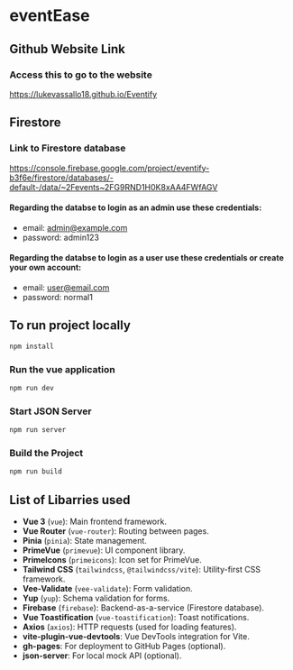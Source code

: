 # eventEase


## Github Website Link
### Access this to go to the website
https://lukevassallo18.github.io/Eventify

## Firestore
### Link to Firestore database
https://console.firebase.google.com/project/eventify-b3f6e/firestore/databases/-default-/data/~2Fevents~2FG9RND1H0K8xAA4FWfAGV
#### Regarding the databse to login as an admin use these credentials:
- email: admin@example.com
- password: admin123

#### Regarding the databse to login as a user use these credentials or create your own account:
- email: user@email.com
- password: normal1


## To run project locally

```sh
npm install
```

### Run the vue application

```sh
npm run dev
```

### Start JSON Server

```sh
npm run server
```

### Build the Project

```bash
npm run build
```

## List of Libarries used
- **Vue 3** (`vue`): Main frontend framework.
- **Vue Router** (`vue-router`): Routing between pages.
- **Pinia** (`pinia`): State management.
- **PrimeVue** (`primevue`): UI component library.
- **PrimeIcons** (`primeicons`): Icon set for PrimeVue.
- **Tailwind CSS** (`tailwindcss`, `@tailwindcss/vite`): Utility-first CSS framework.
- **Vee-Validate** (`vee-validate`): Form validation.
- **Yup** (`yup`): Schema validation for forms.
- **Firebase** (`firebase`): Backend-as-a-service (Firestore database).
- **Vue Toastification** (`vue-toastification`): Toast notifications.
- **Axios** (`axios`): HTTP requests (used for loading features).
- **vite-plugin-vue-devtools**: Vue DevTools integration for Vite.
- **gh-pages**: For deployment to GitHub Pages (optional).
- **json-server**: For local mock API (optional).

